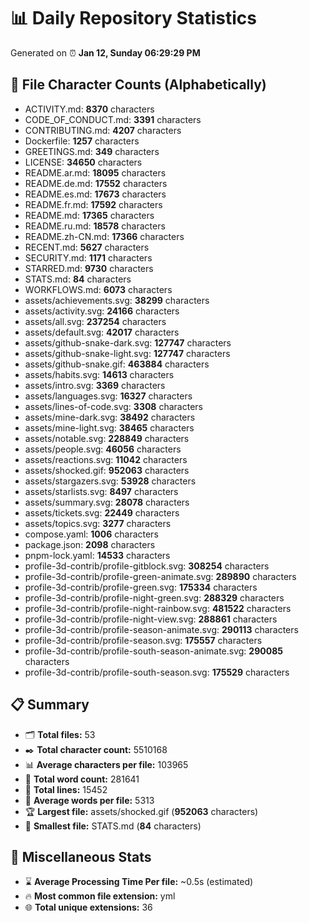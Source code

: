 # 📊 Daily Repository Statistics
Generated on ⏰ **Jan 12, Sunday 06:29:29 PM**

## 📂 File Character Counts (Alphabetically)
- ACTIVITY.md: **8370** characters
- CODE_OF_CONDUCT.md: **3391** characters
- CONTRIBUTING.md: **4207** characters
- Dockerfile: **1257** characters
- GREETINGS.md: **349** characters
- LICENSE: **34650** characters
- README.ar.md: **18095** characters
- README.de.md: **17552** characters
- README.es.md: **17673** characters
- README.fr.md: **17592** characters
- README.md: **17365** characters
- README.ru.md: **18578** characters
- README.zh-CN.md: **17366** characters
- RECENT.md: **5627** characters
- SECURITY.md: **1171** characters
- STARRED.md: **9730** characters
- STATS.md: **84** characters
- WORKFLOWS.md: **6073** characters
- assets/achievements.svg: **38299** characters
- assets/activity.svg: **24166** characters
- assets/all.svg: **237254** characters
- assets/default.svg: **42017** characters
- assets/github-snake-dark.svg: **127747** characters
- assets/github-snake-light.svg: **127747** characters
- assets/github-snake.gif: **463884** characters
- assets/habits.svg: **14613** characters
- assets/intro.svg: **3369** characters
- assets/languages.svg: **16327** characters
- assets/lines-of-code.svg: **3308** characters
- assets/mine-dark.svg: **38492** characters
- assets/mine-light.svg: **38465** characters
- assets/notable.svg: **228849** characters
- assets/people.svg: **46056** characters
- assets/reactions.svg: **11042** characters
- assets/shocked.gif: **952063** characters
- assets/stargazers.svg: **53928** characters
- assets/starlists.svg: **8497** characters
- assets/summary.svg: **28078** characters
- assets/tickets.svg: **22449** characters
- assets/topics.svg: **3277** characters
- compose.yaml: **1006** characters
- package.json: **2098** characters
- pnpm-lock.yaml: **14533** characters
- profile-3d-contrib/profile-gitblock.svg: **308254** characters
- profile-3d-contrib/profile-green-animate.svg: **289890** characters
- profile-3d-contrib/profile-green.svg: **175334** characters
- profile-3d-contrib/profile-night-green.svg: **288329** characters
- profile-3d-contrib/profile-night-rainbow.svg: **481522** characters
- profile-3d-contrib/profile-night-view.svg: **288861** characters
- profile-3d-contrib/profile-season-animate.svg: **290113** characters
- profile-3d-contrib/profile-season.svg: **175557** characters
- profile-3d-contrib/profile-south-season-animate.svg: **290085** characters
- profile-3d-contrib/profile-south-season.svg: **175529** characters

## 📋 Summary
- 🗂️ **Total files:** 53
- ✒️ **Total character count:** 5510168
- 📊 **Average characters per file:** 103965
- 📝 **Total word count:** 281641
- 🧾 **Total lines:** 15452
- 📐 **Average words per file:** 5313
- 🏆 **Largest file:** assets/shocked.gif (**952063** characters)
- 🥉 **Smallest file:** STATS.md (**84** characters)

## 🌟 Miscellaneous Stats
- ⌛ **Average Processing Time Per file:** ~0.5s (estimated)
- 🔥 **Most common file extension:** yml
- 🌐 **Total unique extensions:** 36
